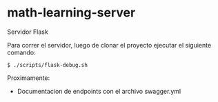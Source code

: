 # math-learning-server

Servidor Flask

Para correr el servidor, luego de clonar el proyecto ejecutar el siguiente comando:

    $ ./scripts/flask-debug.sh
    
Proximamente:

- Documentacion de endpoints con el archivo swagger.yml
